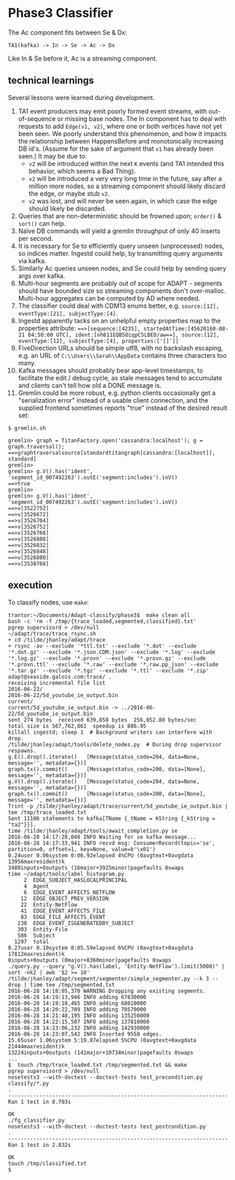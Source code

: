 
Phase3 Classifier
=================

The Ac component fits between Se & Dx:

    TA1(kafka) -> In -> Se -> Ac -> Dx

Like In & Se before it, Ac is a streaming component.


technical learnings
-------------------

Several lessons were learned during development.

1. TA1 event producers may emit poorly formed event streams, with
   out-of-sequence or missing base nodes. The In component has to deal with
   requests to add `Edge(v1, v2)`, where one or both vertices have not yet
   been seen. We poorly understand this phenomenon, and how it impacts the
   relationship between HappensBefore and monotonically increasing DB
   id's. (Assume for the sake of argument that `v1` has already been seen.)
   It may be due to:
    - `v2` will be introduced within the next `K` events (and TA1 intended this behavior, which seems a Bad Thing).
    - `v2` will be introduced a very very long time in the future, say after a million more nodes, so a streaming component should likely discard the edge, or maybe stub `v2`.
    - `v2` was lost, and will never be seen again, in which case the edge should likely be discarded.
2. Queries that are non-deterministic should be frowned upon; `order()` & `sort()` can help.
3. Naïve DB commands will yield a gremlin throughput of only 40 inserts per second.
4. It is necessary for Se to efficiently query unseen (unprocessed) nodes, so indices matter. Ingestd could help, by transmitting query arguments via kafka.
5. Similarly Ac queries unseen nodes, and Se could help by sending query args over kafka.
6. Multi-hour segments are probably out of scope for ADAPT - segments
   should have bounded size so streaming components don't over-malloc.
   Multi-hour aggregates can be computed by AD where needed.
7. The classifier could deal with CDM13 enums better, e.g. `source:[12], eventType:[21], subjectType:[4]`.
8. Ingestd apparently tacks on an unhelpful empty properties map to the properties attribute: `==>[sequence:[4235], startedAtTime:[45620160-08-21 04:50:00 UTC], ident:[nh611EQB5OiqpC5LBE0/aw==], source:[12], eventType:[12], subjectType:[4], properties:['[]']]
`
9. FiveDirection URLs should be simple utf8, with no backslash escaping, e.g. an URL
   of `C:\\Users\\Sarah\\AppData` contains three characters too many.
10. Kafka messages should probably bear app-level timestamps, to
    facilitate the edit / debug cycle, as stale messages tend to
    accumulate and clients can't tell how old a DONE message is.
11. Gremlin could be more robust, e.g. python clients occasionally get
   a "serialization error" instead of a usable client connection, and
   the supplied frontend sometimes reports "true" instead of the
   desired result set:

`$ gremlin.sh`

    gremlin> graph = TitanFactory.open('cassandra:localhost'); g = graph.traversal();
    ==>graphtraversalsource[standardtitangraph[cassandra:[localhost]], standard]
    gremlin>
    gremlin> g.V().has('ident', 'segment_id_007492263').outE('segment:includes').inV()
    ==>true
    gremlin>
    gremlin> g.V().has('ident', 'segment_id_007492263').outE('segment:includes').inV()
    ==>v[3522752]
    ==>v[3526672]
    ==>v[3526704]
    ==>v[3526752]
    ==>v[3526768]
    ==>v[3526808]
    ==>v[3526832]
    ==>v[3526848]
    ==>v[3526880]
    ==>v[3530768]


execution
---------

To classify nodes, use `make`:

    trantor:~/Documents/Adapt-classify/phase3$  make clean all
    bash -c 'rm -f /tmp/{trace_loaded,segmented,classified}.txt'
    pgrep supervisord > /dev/null
    ~/adapt/trace/trace_rsync.sh
    + cd /tilde/jhanley/adapt/trace
    + rsync -av --exclude '*ttl.txt' --exclude '*.dot' --exclude '*.dot.gz' --exclude '*.json.CDM.json' --exclude '*.log' --exclude '*.log.gz' --exclude '*.provn' --exclude '*.provn.gz' --exclude '*.provn.ttl' --exclude '*.raw' --exclude '*.raw.pp_json' --exclude '*.tar.gz' --exclude '*.tgz' --exclude '*.ttl' --exclude '*.zip' adapt@seaside.galois.com:trace/ .
    receiving incremental file list
    2016-06-22/
    2016-06-22/5d_youtube_ie_output.bin
    current/
    current/5d_youtube_ie_output.bin -> ../2016-06-22/5d_youtube_ie_output.bin
    sent 274 bytes  received 639,858 bytes  256,052.80 bytes/sec
    total size is 567,762,861  speedup is 886.95
    killall ingestd; sleep 1  # Background writers can interfere with drop.
    /tilde/jhanley/adapt/tools/delete_nodes.py  # During drop supervisor respawns.
    g.E().drop().iterate()   [Message(status_code=204, data=None, message='', metadata={})]
    graph.tx().commit()      [Message(status_code=200, data=[None], message='', metadata={})]
    g.V().drop().iterate()   [Message(status_code=204, data=None, message='', metadata={})]
    graph.tx().commit()      [Message(status_code=200, data=[None], message='', metadata={})]
    Trint -p /tilde/jhanley/adapt/trace/current/5d_youtube_ie_output.bin | tee /tmp/trace_loaded.txt
    Sent 11106 statements to kafka[TName {_tName = KString {_kString = "ta2"}}].
    time /tilde/jhanley/adapt/tools/await_completion.py se
    2016-06-28 14:17:28,048 INFO Waiting for se kafka message...
    2016-06-28 14:17:33,941 INFO recvd msg: ConsumerRecord(topic='se', partition=0, offset=1, key=None, value=b'\x01')
    0.24user 0.06system 0:06.92elapsed 4%CPU (0avgtext+0avgdata 13956maxresident)k
    3480inputs+0outputs (16major+3925minor)pagefaults 0swaps
    time ~/adapt/tools/label_histogram.py
         2  EDGE_SUBJECT_HASLOCALPRINCIPAL
         4  Agent
         6  EDGE_EVENT_AFFECTS_NETFLOW
        12  EDGE_OBJECT_PREV_VERSION
        22  Entity-NetFlow
        41  EDGE_EVENT_AFFECTS_FILE
        83  EDGE_FILE_AFFECTS_EVENT
       238  EDGE_EVENT_ISGENERATEDBY_SUBJECT
       303  Entity-File
       586  Subject
      1297  total
    0.27user 0.10system 0:05.59elapsed 6%CPU (0avgtext+0avgdata 17812maxresident)k
    0inputs+0outputs (0major+8360minor)pagefaults 0swaps
    ./query.py --query "g.V().has(label, 'Entity-NetFlow').limit(5000)" | sort -nk2 | awk '$2 >= 10'
    /tilde/jhanley/adapt/segment/segmenter/simple_segmenter.py --k 3 --drop | time tee /tmp/segmented.txt
    2016-06-28 14:18:05,370 WARNING Dropping any existing segments.
    2016-06-28 14:19:13,946 INFO adding 67830000
    2016-06-28 14:19:18,465 INFO adding 68010000
    2016-06-28 14:20:22,709 INFO adding 70570000
    2016-06-28 14:21:48,195 INFO adding 135250000
    2016-06-28 14:22:15,507 INFO adding 137810000
    2016-06-28 14:23:06,232 INFO adding 142930000
    2016-06-28 14:23:07,542 INFO Inserted 9558 edges.
    15.65user 1.06system 5:19.87elapsed 5%CPU (0avgtext+0avgdata 21444maxresident)k
    13224inputs+0outputs (141major+10734minor)pagefaults 0swaps
    ...
    $  touch /tmp/trace_loaded.txt /tmp/segmented.txt && make
    pgrep supervisord > /dev/null
    nosetests3 --with-doctest --doctest-tests test_precondition.py classify/*.py
    .
    ----------------------------------------------------------------------
    Ran 1 test in 8.703s

    OK
    ./fg_classifier.py
    nosetests3 --with-doctest --doctest-tests test_postcondition.py
    .
    ----------------------------------------------------------------------
    Ran 1 test in 2.832s

    OK
    touch /tmp/classified.txt
    $
